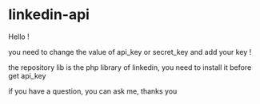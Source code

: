 # linkedin-api


Hello ! 

you need to change the value of api_key or secret_key and add your key !

the repository lib is the php library of linkedin, you need to install it before get api_key

if you have a question, you can ask me, thanks you
